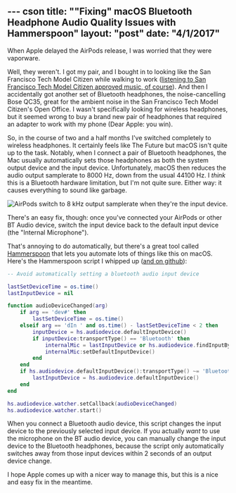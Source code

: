 --- cson
title: "\"Fixing\" macOS Bluetooth Headphone Audio Quality Issues with Hammerspoon"
layout: "post"
date: "4/1/2017"
---

When Apple delayed the AirPods release, I was worried that they were vaporware. 

Well, they weren't. I got my pair, and I bought in to looking like the San Francisco Tech Model Citizen while walking to work ([listening to San Francisco Tech Model Citizen approved music, of course](https://www.last.fm/user/StevoX)). And then I accidentally got another set of Bluetooth headphones, the noise-cancelling Bose QC35, great for the ambient noise in the San Francisco Tech Model Citizen's Open Office. I wasn't specifically looking for wireless headphones, but it seemed wrong to buy a brand new pair of headphones that required an adapter to work with my phone (Dear Apple: you win).

So, in the course of two and a half months I've switched completely to wireless headphones. It certainly feels like The Future but macOS isn't quite up to the task. Notably, when I connect a pair of Bluetooth headphones, the Mac usually automatically sets those headphones as both the system output device and the input device. Unfortunately, macOS then reduces the audio output samplerate to 8000 Hz, down from the usual 44100 Hz. I _think_ this is a Bluetooth hardware limitation, but I'm not quite sure. Either way: it causes everything to sound like garbage.

![AirPods switch to 8 kHz output samplerate when they're the input device.](../img/macaudio/airpods-8khz.png)

There's an easy fix, though: once you've connected your AirPods or other BT Audio device, switch the input device back to the default input device (the "Internal Microphone").

That's annoying to do automatically, but there's a great tool called [Hammerspoon](http://www.hammerspoon.org) that lets you automate lots of things like this on macOS. Here's the Hammerspoon script I whipped up ([and on github](https://github.com/srubin/hammersteve)):

``` lua
-- Avoid automatically setting a bluetooth audio input device

lastSetDeviceTime = os.time()
lastInputDevice = nil

function audioDeviceChanged(arg)
    if arg == 'dev#' then
        lastSetDeviceTime = os.time()
    elseif arg == 'dIn ' and os.time() - lastSetDeviceTime < 2 then
        inputDevice = hs.audiodevice.defaultInputDevice()
        if inputDevice:transportType() == 'Bluetooth' then
            internalMic = lastInputDevice or hs.audiodevice.findInputByName('Built-in Microphone')
            internalMic:setDefaultInputDevice()
        end
    end
    if hs.audiodevice.defaultInputDevice():transportType() ~= 'Bluetooth' then
        lastInputDevice = hs.audiodevice.defaultInputDevice()
    end
end

hs.audiodevice.watcher.setCallback(audioDeviceChanged)
hs.audiodevice.watcher.start()
```

When you connect a Bluetooth audio device, this script changes the input device to the previously selected input device. If you actually _want_ to use the microphone on the BT audio device, you can manually change the input device to the Bluetooth headphones, because the script only automatically switches away from those input devices within 2 seconds of an output device change.

I hope Apple comes up with a nicer way to manage this, but this is a nice and easy fix in the meantime.